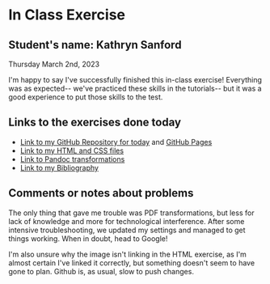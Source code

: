 # In Class Exercise
## Student's name: Kathryn Sanford 

Thursday March 2nd, 2023 

I'm happy to say I've successfully finished this in-class exercise! Everything was as expected-- we've practiced these skills in the tutorials-- but it was a good experience to put those skills to the test.

## Links to the exercises done today 

- [Link to my GitHub Repository for today](https://www.github.com/kes151/DHExercise) and [GitHub Pages](/DHExercise)
- [Link to my HTML and CSS files](/DHExercise/exercise2.html)
- [Link to Pandoc transformations](/DHExercise/pandoc_transformations.zip)
- [Link to my Bibliography](/DHExercise/bibliography.html)

## Comments or notes about problems 

The only thing that gave me trouble was PDF transformations, but less for lack of knowledge and more for technological interference. After some intensive troubleshooting, we updated my settings and managed to get things working. When in doubt, head to Google!

I'm also unsure why the image isn't linking in the HTML exercise, as I'm almost certain I've linked it correctly, but something doesn't seem to have gone to plan. Github is, as usual, slow to push changes.
